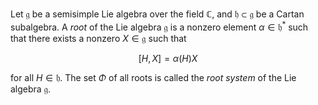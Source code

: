 Let $\mathfrak{g}$ be a semisimple Lie algebra over the field $\mathbb{C}$, and $\mathfrak{h} \subset \mathfrak{g}$ be a Cartan subalgebra. A *root* of the Lie algebra $\mathfrak{g}$ is a nonzero element $\alpha\in\mathfrak{h}^*$ such that there exists a nonzero $X \in \mathfrak{g}$ such that

$$
[H, X] = \alpha(H) X
$$

for all $H \in \mathfrak{h}$. The set $\Phi$ of all roots is called the *root system* of the Lie algebra $\mathfrak{g}$.
